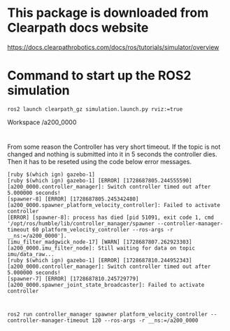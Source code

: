 

# This package is downloaded from Clearpath docs website

https://docs.clearpathrobotics.com/docs/ros/tutorials/simulator/overview
#

# Command to start up the ROS2 simulation
```ros2 launch clearpath_gz simulation.launch.py rviz:=true```

Workspace
/a200_0000

#
From some reason the Controller has very short timeout. If the topic is not changed and nothing is submitted into it in 5 seconds the controller dies. Then it has to be reseted using the code below error messages.

```
[ruby $(which ign) gazebo-1] 
[ruby $(which ign) gazebo-1] [ERROR] [1728687805.244555590] [a200_0000.controller_manager]: Switch controller timed out after 5.000000 seconds!
[spawner-8] [ERROR] [1728687805.245342480] [a200_0000.spawner_platform_velocity_controller]: Failed to activate controller
[ERROR] [spawner-8]: process has died [pid 51091, exit code 1, cmd '/opt/ros/humble/lib/controller_manager/spawner --controller-manager-timeout 60 platform_velocity_controller --ros-args -r __ns:=/a200_0000'].
[imu_filter_madgwick_node-17] [WARN] [1728687807.262923303] [a200_0000.imu_filter_node]: Still waiting for data on topic imu/data_raw...
[ruby $(which ign) gazebo-1] [ERROR] [1728687810.244952343] [a200_0000.controller_manager]: Switch controller timed out after 5.000000 seconds!
[spawner-7] [ERROR] [1728687810.245729779] [a200_0000.spawner_joint_state_broadcaster]: Failed to activate controller
```
#

```ros2 run controller_manager spawner platform_velocity_controller --controller-manager-timeout 120 --ros-args -r __ns:=/a200_0000```
